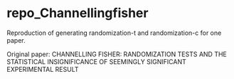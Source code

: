 # repo_Channellingfisher
Reproduction of generating randomization-t and randomization-c for one paper.

Original paper: CHANNELLING FISHER: RANDOMIZATION TESTS AND THE STATISTICAL INSIGNIFICANCE OF SEEMINGLY SIGNIFICANT EXPERIMENTAL RESULT
